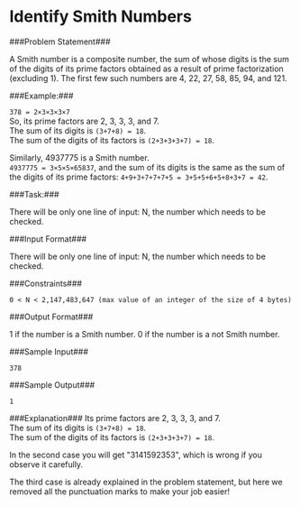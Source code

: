 Identify Smith Numbers
===================

###Problem Statement###

A Smith number is a composite number, the sum of whose digits is the sum of the digits of its prime factors obtained as a result of prime factorization (excluding 1). The first few such numbers are 4, 22, 27, 58, 85, 94, and 121.

###Example:###

`378 = 2×3×3×3×7`  
So, its prime factors are 2, 3, 3, 3, and 7.  
The sum of its digits is `(3+7+8) = 18`.  
The sum of the digits of its factors is `(2+3+3+3+7) = 18`.

Similarly, 4937775 is a Smith number.  
`4937775 = 3×5×5×65837`, and the sum of its digits is the same as the sum of the digits of its prime factors: `4+9+3+7+7+7+5 = 3+5+5+6+5+8+3+7 = 42`.

###Task:###

There will be only one line of input: N, the number which needs to be checked.

###Input Format###

There will be only one line of input: N, the number which needs to be checked.

###Constraints###

```
0 < N < 2,147,483,647 (max value of an integer of the size of 4 bytes)
```

###Output Format###

1 if the number is a Smith number. 
0 if the number is a not Smith number.

###Sample Input###

```
378
```

###Sample Output###

```
1
```

###Explanation###
Its prime factors are 2, 3, 3, 3, and 7.  
The sum of its digits is `(3+7+8) = 18`.  
The sum of the digits of its factors is `(2+3+3+3+7) = 18`.

In the second case you will get "3141592353", which is wrong if you observe it carefully.

The third case is already explained in the problem statement, but here we removed all the punctuation marks to make your job easier!
